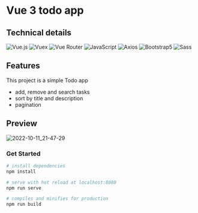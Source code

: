 # Vue 3 todo app

## Technical details

![Vue.js](https://img.shields.io/badge/Vue.js-35495E?style=for-the-badge&logo=vuedotjs&logoColor=4FC08D)
![Vuex](https://img.shields.io/badge/VueX-35495E?style=for-the-badge&logo=vuex&logoColor=white)
![Vue Router](https://img.shields.io/badge/VueRouter-1867C0?style=for-the-badge&logo=vuerouter&logoColor=white)
![JavaScript](https://img.shields.io/badge/JavaScript-323330?style=for-the-badge&logo=javascript&logoColor=F7DF1E)
![Axios](https://img.shields.io/badge/Axios-100000?style=for-the-badge&logo=axios&logoColor=white)
![Bootstrap5](https://img.shields.io/badge/Bootstrap5-563D7C?style=for-the-badge&logo=bootstrap&logoColor=white)
![Sass](https://img.shields.io/badge/Sass-CC6699?style=for-the-badge&logo=sass&logoColor=white)


## Features
This project is a simple Todo app
* add, remove and search tasks
* sort by title and description
* pagination 


## Preview
![2022-10-11_21-47-29](https://user-images.githubusercontent.com/95074782/195151840-809c171a-f2b0-452c-bfd3-ed89c7f031a3.png)

### Get Started
``` bash
# install dependencies
npm install

# serve with hot reload at localhost:8080
npm run serve

# compiles and minifies for production
npm run build
```
